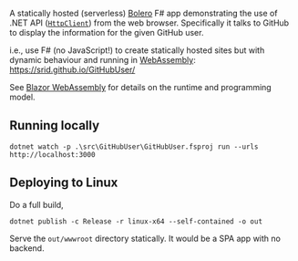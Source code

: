 A statically hosted (serverless) [Bolero](https://fsbolero.io/) F# app demonstrating the use of .NET API ([`HttpClient`](https://docs.microsoft.com/en-us/dotnet/api/system.net.http.httpclient?view=net-5.0)) from the web browser. Specifically it talks to GitHub to display the information for the given GitHub user.

i.e., use F# (no JavaScript!) to create statically hosted sites but with dynamic behaviour and running in [WebAssembly](https://webassembly.org/): https://srid.github.io/GitHubUser/

See [Blazor WebAssembly](https://docs.microsoft.com/en-ca/aspnet/core/blazor/?view=aspnetcore-5.0#blazor-webassembly) for details on the runtime and programming model.

## Running locally

```
dotnet watch -p .\src\GitHubUser\GitHubUser.fsproj run --urls http://localhost:3000
```

## Deploying to Linux

Do a full build,

```
dotnet publish -c Release -r linux-x64 --self-contained -o out
```

Serve the `out/wwwroot` directory statically. It would be a SPA app with no backend.
